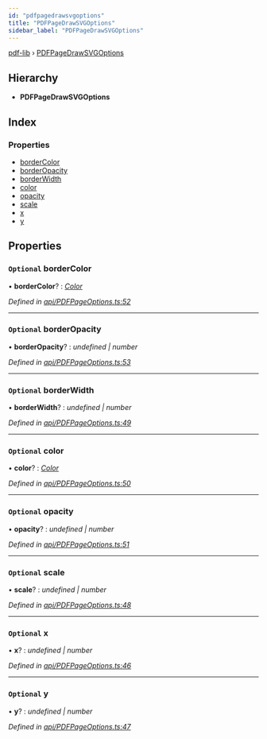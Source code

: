 ```yaml
---
id: "pdfpagedrawsvgoptions"
title: "PDFPageDrawSVGOptions"
sidebar_label: "PDFPageDrawSVGOptions"
---
```


[pdf-lib](../index.md) › [PDFPageDrawSVGOptions](pdfpagedrawsvgoptions.md)

## Hierarchy

* **PDFPageDrawSVGOptions**

## Index

### Properties

* [borderColor](pdfpagedrawsvgoptions.md#optional-bordercolor)
* [borderOpacity](pdfpagedrawsvgoptions.md#optional-borderopacity)
* [borderWidth](pdfpagedrawsvgoptions.md#optional-borderwidth)
* [color](pdfpagedrawsvgoptions.md#optional-color)
* [opacity](pdfpagedrawsvgoptions.md#optional-opacity)
* [scale](pdfpagedrawsvgoptions.md#optional-scale)
* [x](pdfpagedrawsvgoptions.md#optional-x)
* [y](pdfpagedrawsvgoptions.md#optional-y)

## Properties

### `Optional` borderColor

• **borderColor**? : *[Color](../index.md#color)*

*Defined in [api/PDFPageOptions.ts:52](https://github.com/Hopding/pdf-lib/blob/556c73c/src/api/PDFPageOptions.ts#L52)*

___

### `Optional` borderOpacity

• **borderOpacity**? : *undefined | number*

*Defined in [api/PDFPageOptions.ts:53](https://github.com/Hopding/pdf-lib/blob/556c73c/src/api/PDFPageOptions.ts#L53)*

___

### `Optional` borderWidth

• **borderWidth**? : *undefined | number*

*Defined in [api/PDFPageOptions.ts:49](https://github.com/Hopding/pdf-lib/blob/556c73c/src/api/PDFPageOptions.ts#L49)*

___

### `Optional` color

• **color**? : *[Color](../index.md#color)*

*Defined in [api/PDFPageOptions.ts:50](https://github.com/Hopding/pdf-lib/blob/556c73c/src/api/PDFPageOptions.ts#L50)*

___

### `Optional` opacity

• **opacity**? : *undefined | number*

*Defined in [api/PDFPageOptions.ts:51](https://github.com/Hopding/pdf-lib/blob/556c73c/src/api/PDFPageOptions.ts#L51)*

___

### `Optional` scale

• **scale**? : *undefined | number*

*Defined in [api/PDFPageOptions.ts:48](https://github.com/Hopding/pdf-lib/blob/556c73c/src/api/PDFPageOptions.ts#L48)*

___

### `Optional` x

• **x**? : *undefined | number*

*Defined in [api/PDFPageOptions.ts:46](https://github.com/Hopding/pdf-lib/blob/556c73c/src/api/PDFPageOptions.ts#L46)*

___

### `Optional` y

• **y**? : *undefined | number*

*Defined in [api/PDFPageOptions.ts:47](https://github.com/Hopding/pdf-lib/blob/556c73c/src/api/PDFPageOptions.ts#L47)*
